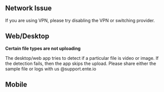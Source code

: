 
## Network Issue

If you are using VPN, please try disabling the VPN or switching provider. 


## Web/Desktop


**Certain file types are not uploading**

The desktop/web app tries to detect if a particular file is video or image. If the detection fails, then the app skips the upload.
Please share either the sample file or logs with us @support.ente.io


## Mobile
